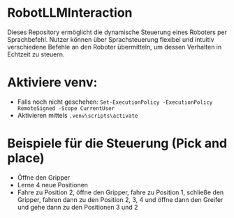 # RobotLLMInteraction
Dieses Repository ermöglicht die dynamische Steuerung eines Roboters per Sprachbefehl. Nutzer können über Sprachsteuerung flexibel und intuitiv verschiedene Befehle an den Roboter übermitteln, um dessen Verhalten in Echtzeit zu steuern.


# Aktiviere venv:
- Falls noch nicht geschehen: ```Set-ExecutionPolicy -ExecutionPolicy RemoteSigned -Scope CurrentUser ```
- Aktivieren mittels ```.venv\scripts\activate ```

# Beispiele für die Steuerung (Pick and place)
- Öffne den Gripper
- Lerne 4 neue Positionen
- Fahre zu Position 2, öffne den Gripper, fahre zu Position 1, schließe den Gripper, fahren dann zu den Position 2, 3, 4 und öffne dann den Greifer und gehe dann zu den Positionen 3 und 2